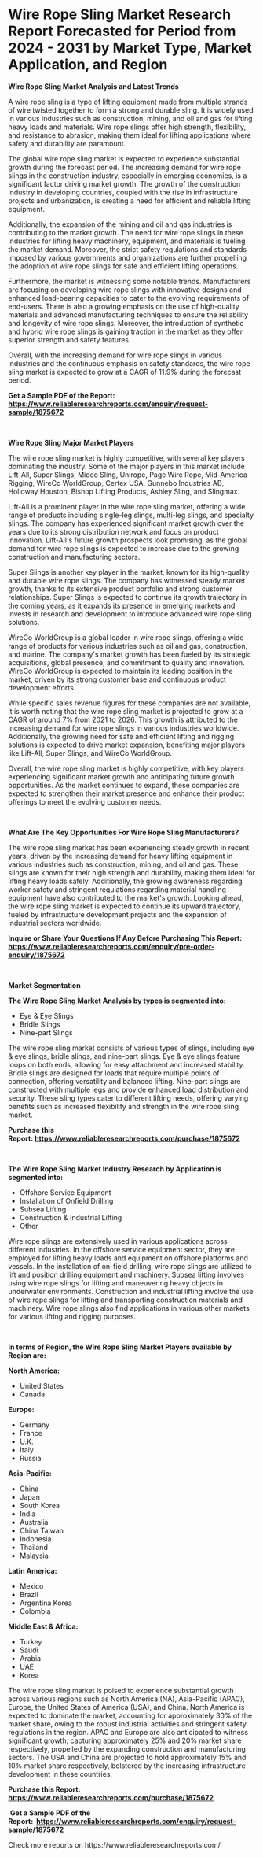 <p><h1>Wire Rope Sling Market Research Report Forecasted for Period from 2024 -  2031 by Market Type, Market Application, and Region</h1></p><p><strong>Wire Rope Sling Market Analysis and Latest Trends</strong></p>
<p><p>A wire rope sling is a type of lifting equipment made from multiple strands of wire twisted together to form a strong and durable sling. It is widely used in various industries such as construction, mining, and oil and gas for lifting heavy loads and materials. Wire rope slings offer high strength, flexibility, and resistance to abrasion, making them ideal for lifting applications where safety and durability are paramount.</p><p>The global wire rope sling market is expected to experience substantial growth during the forecast period. The increasing demand for wire rope slings in the construction industry, especially in emerging economies, is a significant factor driving market growth. The growth of the construction industry in developing countries, coupled with the rise in infrastructure projects and urbanization, is creating a need for efficient and reliable lifting equipment.</p><p>Additionally, the expansion of the mining and oil and gas industries is contributing to the market growth. The need for wire rope slings in these industries for lifting heavy machinery, equipment, and materials is fueling the market demand. Moreover, the strict safety regulations and standards imposed by various governments and organizations are further propelling the adoption of wire rope slings for safe and efficient lifting operations.</p><p>Furthermore, the market is witnessing some notable trends. Manufacturers are focusing on developing wire rope slings with innovative designs and enhanced load-bearing capacities to cater to the evolving requirements of end-users. There is also a growing emphasis on the use of high-quality materials and advanced manufacturing techniques to ensure the reliability and longevity of wire rope slings. Moreover, the introduction of synthetic and hybrid wire rope slings is gaining traction in the market as they offer superior strength and safety features.</p><p>Overall, with the increasing demand for wire rope slings in various industries and the continuous emphasis on safety standards, the wire rope sling market is expected to grow at a CAGR of 11.9% during the forecast period.</p></p>
<p><strong>Get a Sample PDF of the Report:&nbsp; <a href="https://www.reliableresearchreports.com/enquiry/request-sample/1875672">https://www.reliableresearchreports.com/enquiry/request-sample/1875672</a></strong></p>
<p>&nbsp;</p>
<p><strong>Wire Rope Sling Major Market Players</strong></p>
<p><p>The wire rope sling market is highly competitive, with several key players dominating the industry. Some of the major players in this market include Lift-All, Super Slings, Midco Sling, Unirope, Page Wire Rope, Mid-America Rigging, WireCo WorldGroup, Certex USA, Gunnebo Industries AB, Holloway Houston, Bishop Lifting Products, Ashley Sling, and Slingmax.</p><p>Lift-All is a prominent player in the wire rope sling market, offering a wide range of products including single-leg slings, multi-leg slings, and specialty slings. The company has experienced significant market growth over the years due to its strong distribution network and focus on product innovation. Lift-All's future growth prospects look promising, as the global demand for wire rope slings is expected to increase due to the growing construction and manufacturing sectors.</p><p>Super Slings is another key player in the market, known for its high-quality and durable wire rope slings. The company has witnessed steady market growth, thanks to its extensive product portfolio and strong customer relationships. Super Slings is expected to continue its growth trajectory in the coming years, as it expands its presence in emerging markets and invests in research and development to introduce advanced wire rope sling solutions.</p><p>WireCo WorldGroup is a global leader in wire rope slings, offering a wide range of products for various industries such as oil and gas, construction, and marine. The company's market growth has been fueled by its strategic acquisitions, global presence, and commitment to quality and innovation. WireCo WorldGroup is expected to maintain its leading position in the market, driven by its strong customer base and continuous product development efforts.</p><p>While specific sales revenue figures for these companies are not available, it is worth noting that the wire rope sling market is projected to grow at a CAGR of around 7% from 2021 to 2026. This growth is attributed to the increasing demand for wire rope slings in various industries worldwide. Additionally, the growing need for safe and efficient lifting and rigging solutions is expected to drive market expansion, benefiting major players like Lift-All, Super Slings, and WireCo WorldGroup.</p><p>Overall, the wire rope sling market is highly competitive, with key players experiencing significant market growth and anticipating future growth opportunities. As the market continues to expand, these companies are expected to strengthen their market presence and enhance their product offerings to meet the evolving customer needs.</p></p>
<p>&nbsp;</p>
<p><strong>What Are The Key Opportunities For Wire Rope Sling Manufacturers?</strong></p>
<p><p>The wire rope sling market has been experiencing steady growth in recent years, driven by the increasing demand for heavy lifting equipment in various industries such as construction, mining, and oil and gas. These slings are known for their high strength and durability, making them ideal for lifting heavy loads safely. Additionally, the growing awareness regarding worker safety and stringent regulations regarding material handling equipment have also contributed to the market's growth. Looking ahead, the wire rope sling market is expected to continue its upward trajectory, fueled by infrastructure development projects and the expansion of industrial sectors worldwide.</p></p>
<p><strong>Inquire or Share Your Questions If Any Before Purchasing This Report: <a href="https://www.reliableresearchreports.com/enquiry/pre-order-enquiry/1875672">https://www.reliableresearchreports.com/enquiry/pre-order-enquiry/1875672</a></strong></p>
<p>&nbsp;</p>
<p><strong>Market Segmentation</strong></p>
<p><strong>The Wire Rope Sling Market Analysis by types is segmented into:</strong></p>
<p><ul><li>Eye & Eye Slings</li><li>Bridle Slings</li><li>Nine-part Slings</li></ul></p>
<p><p>The wire rope sling market consists of various types of slings, including eye & eye slings, bridle slings, and nine-part slings. Eye & eye slings feature loops on both ends, allowing for easy attachment and increased stability. Bridle slings are designed for loads that require multiple points of connection, offering versatility and balanced lifting. Nine-part slings are constructed with multiple legs and provide enhanced load distribution and security. These sling types cater to different lifting needs, offering varying benefits such as increased flexibility and strength in the wire rope sling market.</p></p>
<p><strong>Purchase this Report:&nbsp;<a href="https://www.reliableresearchreports.com/purchase/1875672">https://www.reliableresearchreports.com/purchase/1875672</a></strong></p>
<p>&nbsp;</p>
<p><strong>The Wire Rope Sling Market Industry Research by Application is segmented into:</strong></p>
<p><ul><li>Offshore Service Equipment</li><li>Installation of Onfield Drilling</li><li>Subsea Lifting</li><li>Construction & Industrial Lifting</li><li>Other</li></ul></p>
<p><p>Wire rope slings are extensively used in various applications across different industries. In the offshore service equipment sector, they are employed for lifting heavy loads and equipment on offshore platforms and vessels. In the installation of on-field drilling, wire rope slings are utilized to lift and position drilling equipment and machinery. Subsea lifting involves using wire rope slings for lifting and maneuvering heavy objects in underwater environments. Construction and industrial lifting involve the use of wire rope slings for lifting and transporting construction materials and machinery. Wire rope slings also find applications in various other markets for various lifting and rigging purposes.</p></p>
<p>&nbsp;</p>
<p><strong>In terms of Region, the Wire Rope Sling Market Players available by Region are:</strong></p>
<p>
    <p> <strong> North America: </strong>
        <ul>
            <li>United States</li>
            <li>Canada</li>
        </ul>
        </p> 
    <p> <strong> Europe: </strong>
        <ul>
            <li>Germany</li>
            <li>France</li>
            <li>U.K.</li>
            <li>Italy</li>
            <li>Russia</li>
        </ul>
        </p> 
    <p> <strong> Asia-Pacific: </strong>
        <ul>
            <li>China</li>
            <li>Japan</li>
            <li>South Korea</li>
            <li>India</li>
            <li>Australia</li>
            <li>China Taiwan</li>
            <li>Indonesia</li>
            <li>Thailand</li>
            <li>Malaysia</li>
        </ul>
        </p> 
    <p> <strong> Latin America: </strong>
        <ul>
            <li>Mexico</li>
            <li>Brazil</li>
            <li>Argentina Korea</li>
            <li>Colombia</li>
        </ul>
        </p> 
    <p> <strong> Middle East & Africa: </strong>
        <ul>
            <li>Turkey</li>
            <li>Saudi</li>
            <li>Arabia</li>
            <li>UAE</li>
            <li>Korea</li>
        </ul>
    </p>
    </p>
<p><p>The wire rope sling market is poised to experience substantial growth across various regions such as North America (NA), Asia-Pacific (APAC), Europe, the United States of America (USA), and China. North America is expected to dominate the market, accounting for approximately 30% of the market share, owing to the robust industrial activities and stringent safety regulations in the region. APAC and Europe are also anticipated to witness significant growth, capturing approximately 25% and 20% market share respectively, propelled by the expanding construction and manufacturing sectors. The USA and China are projected to hold approximately 15% and 10% market share respectively, bolstered by the increasing infrastructure development in these countries.</p></p>
<p><strong>Purchase this Report: <a href="https://www.reliableresearchreports.com/purchase/1875672">https://www.reliableresearchreports.com/purchase/1875672</a></strong></p>
<p>&nbsp;<strong>Get a Sample PDF of the Report:&nbsp;&nbsp;<a href="https://www.reliableresearchreports.com/enquiry/request-sample/1875672">https://www.reliableresearchreports.com/enquiry/request-sample/1875672</a></strong></p>
<p><strong></strong></p>
<p>Check more reports on https://www.reliableresearchreports.com/</p>